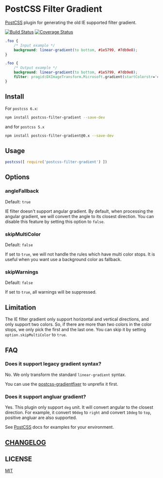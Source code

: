 # PostCSS Filter Gradient

[PostCSS] plugin for generating the old IE supported filter gradient.

[![Build Status][ci-img]][ci]
[![Coverage Status][co-img]][co]

[PostCSS]: https://github.com/postcss/postcss
[ci-img]:  https://travis-ci.org/yuezk/postcss-filter-gradient.svg
[ci]:      https://travis-ci.org/yuezk/postcss-filter-gradient
[co-img]: https://coveralls.io/repos/github/yuezk/postcss-filter-gradient/badge.svg?branch=master
[co]: https://coveralls.io/github/yuezk/postcss-filter-gradient?branch=master

```css
.foo {
    /* Input example */
    background: linear-gradient(to bottom, #1e5799, #7db9e8);
}
```

```css
.foo {
    /* Output example */
    background: linear-gradient(to bottom, #1e5799, #7db9e8);
    filter: progid:DXImageTransform.Microsoft.gradient(startColorstr='#ff1e5799', endColorstr='#ff7db9e8', GradientType=0);
}
```

## Install

For `postcss 6.x`:

```sh
npm install postcss-filter-gradient --save-dev
```

and for `postcss 5.x`

```sh
npm install postcss-filter-gradient@0.x --save-dev
```

## Usage

```js
postcss([ require('postcss-filter-gradient') ])
```

## Options

### angleFallback

Default: `true`

IE filter doesn't support angular gradient. By default, when processing the angular gradient,
we will convert the angle to its closest direction. You can disable this feature by setting this option to `false`.

### skipMultiColor

Default: `false`

If set to `true`, we will not handle the rules which have multi color stops. It is useful when you want use a
background color as fallback.

### skipWarnings

Default: `false`

If set to `true`, all warnings will be suppressed.

## Limitation

The IE filter gradient only support horizontal and vertical directions, and only support two colors. So, if there are more
than two colors in the color stops, we only pick the first and the last one. You can skip it by setting
`option.skipMultiColor` to `true`.

## FAQ

### Does it support legacy gradient syntax?

No. We only transform the standard `linear-gradient` syntax.

You can use the [postcss-gradientfixer][postcss-gradientfixer] to unprefix it first.

### Does it support angluar gradient?

Yes. This plugin only support `deg` unit. It will convert angular to the closest direction. For example, it convert `90deg` to `right`
and convert `10deg` to `top`, positive angluar are also supported.

See [PostCSS] docs for examples for your environment.

## [CHANGELOG](CHANGELOG.md)

## LICENSE

[MIT](LICENSE)

[postcss-gradientfixer]: https://github.com/hallvors/postcss-gradientfixer
